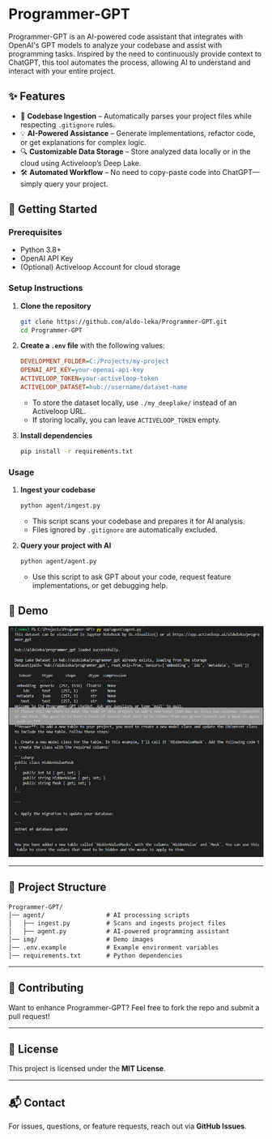 # Programmer-GPT

Programmer-GPT is an AI-powered code assistant that integrates with OpenAI's GPT models to analyze your codebase and assist with programming tasks. Inspired by the need to continuously provide context to ChatGPT, this tool automates the process, allowing AI to understand and interact with your entire project.

## ✨ Features
- 📂 **Codebase Ingestion** – Automatically parses your project files while respecting `.gitignore` rules.
- 💡 **AI-Powered Assistance** – Generate implementations, refactor code, or get explanations for complex logic.
- 🔍 **Customizable Data Storage** – Store analyzed data locally or in the cloud using Activeloop’s Deep Lake.
- 🛠 **Automated Workflow** – No need to copy-paste code into ChatGPT—simply query your project.

## 🚀 Getting Started

### **Prerequisites**
- Python 3.8+
- OpenAI API Key
- (Optional) Activeloop Account for cloud storage

### **Setup Instructions**
1. **Clone the repository**  
   ```sh
   git clone https://github.com/aldo-leka/Programmer-GPT.git
   cd Programmer-GPT
   ```
2. **Create a `.env` file** with the following values:
   ```ini
   DEVELOPMENT_FOLDER=C:/Projects/my-project
   OPENAI_API_KEY=your-openai-api-key
   ACTIVELOOP_TOKEN=your-activeloop-token
   ACTIVELOOP_DATASET=hub://username/dataset-name
   ```
   - To store the dataset locally, use `./my_deeplake/` instead of an Activeloop URL.
   - If storing locally, you can leave `ACTIVELOOP_TOKEN` empty.

3. **Install dependencies**  
   ```sh
   pip install -r requirements.txt
   ```

### **Usage**

1. **Ingest your codebase**  
   ```sh
   python agent/ingest.py
   ```
   - This script scans your codebase and prepares it for AI analysis.
   - Files ignored by `.gitignore` are automatically excluded.

2. **Query your project with AI**  
   ```sh
   python agent/agent.py
   ```
   - Use this script to ask GPT about your code, request feature implementations, or get debugging help.

## 🎥 Demo
![Programmer-GPT Demo](https://github.com/aldo-leka/Programmer-GPT/blob/main/img/demo.png?raw=true)

---

## 📁 Project Structure
```
Programmer-GPT/
│── agent/                 # AI processing scripts
│   ├── ingest.py          # Scans and ingests project files
│   ├── agent.py           # AI-powered programming assistant
│── img/                   # Demo images
│── .env.example           # Example environment variables
│── requirements.txt       # Python dependencies
```

---

## 🤝 Contributing
Want to enhance Programmer-GPT? Feel free to fork the repo and submit a pull request!

---

## 📜 License
This project is licensed under the **MIT License**.

---

## 📬 Contact
For issues, questions, or feature requests, reach out via **GitHub Issues**.


